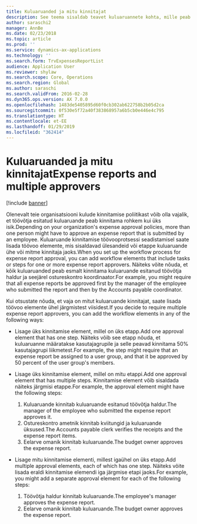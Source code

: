 ```yaml
---
title: Kuluaruanded ja mitu kinnitajat
description: See teema sisaldab teavet kuluaruannete kohta, mille peab kinnitama rohkem kui üks isik.
author: saraschi2
manager: AnnBe
ms.date: 02/23/2018
ms.topic: article
ms.prod: ''
ms.service: dynamics-ax-applications
ms.technology: ''
ms.search.form: TrvExpensesReportList
audience: Application User
ms.reviewer: shylaw
ms.search.scope: Core, Operations
ms.search.region: Global
ms.author: saraschi
ms.search.validFrom: 2016-02-28
ms.dyn365.ops.version: AX 7.0.0
ms.openlocfilehash: 1483de5405895d60f0cb302ab622758b2b05d2ca
ms.sourcegitcommit: 0f530e5f72a40f383868957a6b5cb0e446e4c795
ms.translationtype: HT
ms.contentlocale: et-EE
ms.lasthandoff: 01/29/2019
ms.locfileid: "362414"
---
```

# <a name="expense-reports-and-multiple-approvers"></a><span data-ttu-id="a619c-103">Kuluaruanded ja mitu kinnitajat</span><span class="sxs-lookup"><span data-stu-id="a619c-103">Expense reports and multiple approvers</span></span>

[!include [banner](../includes/banner.md)]

<span data-ttu-id="a619c-104">Olenevalt teie organisatsiooni kulude kinnitamise poliitikast võib olla vajalik, et töövõtja esitatud kuluaruande peab kinnitama rohkem kui üks isik.</span><span class="sxs-lookup"><span data-stu-id="a619c-104">Depending on your organization's expense approval policies, more than one person might have to approve an expense report that is submitted by an employee.</span></span> <span data-ttu-id="a619c-105">Kuluaruande kinnitamise töövooprotsessi seadistamisel saate lisada töövoo elemente, mis sisaldavad ülesandeid või etappe kuluaruande ühe või mitme kinnitaja jaoks.</span><span class="sxs-lookup"><span data-stu-id="a619c-105">When you set up the workflow process for expense report approval, you can add workflow elements that include tasks or steps for one or more expense report approvers.</span></span> <span data-ttu-id="a619c-106">Näiteks võite nõuda, et kõik kuluaruanded peab esmalt kinnitama kuluaruande esitanud töövõtja haldur ja seejärel ostureskontro koordinaator.</span><span class="sxs-lookup"><span data-stu-id="a619c-106">For example, you might require that all expense reports be approved first by the manager of the employee who submitted the report and then by the Accounts payable coordinator.</span></span>

<span data-ttu-id="a619c-107">Kui otsustate nõuda, et vaja on mitut kuluaruande kinnitajat, saate lisada töövoo elemente ühel järgmistest viisidest.</span><span class="sxs-lookup"><span data-stu-id="a619c-107">If you decide to require multiple expense report approvers, you can add the workflow elements in any of the following ways:</span></span>

- <span data-ttu-id="a619c-108">Lisage üks kinnitamise element, millel on üks etapp.</span><span class="sxs-lookup"><span data-stu-id="a619c-108">Add one approval element that has one step.</span></span> <span data-ttu-id="a619c-109">Näiteks võib see etapp nõuda, et kuluaruanne määratakse kasutajagrupile ja selle peavad kinnitama 50% kasutajagrupi liikmetest.</span><span class="sxs-lookup"><span data-stu-id="a619c-109">For example, the step might require that an expense report be assigned to a user group, and that it be approved by 50 percent of the user group's members.</span></span>
- <span data-ttu-id="a619c-110">Lisage üks kinnitamise element, millel on mitu etappi.</span><span class="sxs-lookup"><span data-stu-id="a619c-110">Add one approval element that has multiple steps.</span></span> <span data-ttu-id="a619c-111">Kinnitamise element võib sisaldada näiteks järgmisi etappe.</span><span class="sxs-lookup"><span data-stu-id="a619c-111">For example, the approval element might have the following steps:</span></span>

    1. <span data-ttu-id="a619c-112">Kuluaruande kinnitab kuluaruande esitanud töövõtja haldur.</span><span class="sxs-lookup"><span data-stu-id="a619c-112">The manager of the employee who submitted the expense report approves it.</span></span>
    2. <span data-ttu-id="a619c-113">Ostureskontro ametnik kinnitab kviitungid ja kuluaruande üksused.</span><span class="sxs-lookup"><span data-stu-id="a619c-113">The Accounts payable clerk verifies the receipts and the expense report items.</span></span>
    3. <span data-ttu-id="a619c-114">Eelarve omanik kinnitab kuluaruande.</span><span class="sxs-lookup"><span data-stu-id="a619c-114">The budget owner approves the expense report.</span></span>

- <span data-ttu-id="a619c-115">Lisage mitu kinnitamise elementi, millest igaühel on üks etapp.</span><span class="sxs-lookup"><span data-stu-id="a619c-115">Add multiple approval elements, each of which has one step.</span></span> <span data-ttu-id="a619c-116">Näiteks võite lisada eraldi kinnitamise elemendi iga järgmise etapi jaoks.</span><span class="sxs-lookup"><span data-stu-id="a619c-116">For example, you might add a separate approval element for each of the following steps:</span></span>

    1. <span data-ttu-id="a619c-117">Töövõtja haldur kinnitab kuluaruande.</span><span class="sxs-lookup"><span data-stu-id="a619c-117">The employee's manager approves the expense report.</span></span>
    2. <span data-ttu-id="a619c-118">Eelarve omanik kinnitab kuluaruande.</span><span class="sxs-lookup"><span data-stu-id="a619c-118">The budget owner approves the expense report.</span></span>
